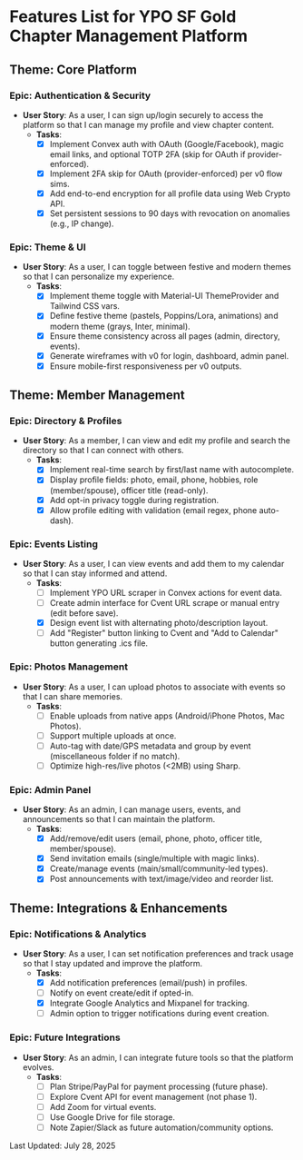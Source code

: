 # Features List for YPO SF Gold Chapter Management Platform

## Theme: Core Platform
### Epic: Authentication & Security
- **User Story**: As a user, I can sign up/login securely to access the platform so that I can manage my profile and view chapter content.
  - **Tasks**: 
    - [x] Implement Convex auth with OAuth (Google/Facebook), magic email links, and optional TOTP 2FA (skip for OAuth if provider-enforced).
    - [x] Implement 2FA skip for OAuth (provider-enforced) per v0 flow sims.
    - [x] Add end-to-end encryption for all profile data using Web Crypto API.
    - [x] Set persistent sessions to 90 days with revocation on anomalies (e.g., IP change).

### Epic: Theme & UI
- **User Story**: As a user, I can toggle between festive and modern themes so that I can personalize my experience.
  - **Tasks**: 
    - [x] Implement theme toggle with Material-UI ThemeProvider and Tailwind CSS vars.
    - [x] Define festive theme (pastels, Poppins/Lora, animations) and modern theme (grays, Inter, minimal).
    - [x] Ensure theme consistency across all pages (admin, directory, events).
    - [x] Generate wireframes with v0 for login, dashboard, admin panel.
    - [x] Ensure mobile-first responsiveness per v0 outputs.

## Theme: Member Management
### Epic: Directory & Profiles
- **User Story**: As a member, I can view and edit my profile and search the directory so that I can connect with others.
  - **Tasks**: 
    - [x] Implement real-time search by first/last name with autocomplete.
    - [x] Display profile fields: photo, email, phone, hobbies, role (member/spouse), officer title (read-only).
    - [x] Add opt-in privacy toggle during registration.
    - [x] Allow profile editing with validation (email regex, phone auto-dash).

### Epic: Events Listing
- **User Story**: As a user, I can view events and add them to my calendar so that I can stay informed and attend.
  - **Tasks**: 
    - [ ] Implement YPO URL scraper in Convex actions for event data.
    - [ ] Create admin interface for Cvent URL scrape or manual entry (edit before save).
    - [x] Design event list with alternating photo/description layout.
    - [ ] Add "Register" button linking to Cvent and "Add to Calendar" button generating .ics file.

### Epic: Photos Management
- **User Story**: As a user, I can upload photos to associate with events so that I can share memories.
  - **Tasks**: 
    - [ ] Enable uploads from native apps (Android/iPhone Photos, Mac Photos).
    - [ ] Support multiple uploads at once.
    - [ ] Auto-tag with date/GPS metadata and group by event (miscellaneous folder if no match).
    - [ ] Optimize high-res/live photos (<2MB) using Sharp.

### Epic: Admin Panel
- **User Story**: As an admin, I can manage users, events, and announcements so that I can maintain the platform.
  - **Tasks**: 
    - [x] Add/remove/edit users (email, phone, photo, officer title, member/spouse).
    - [x] Send invitation emails (single/multiple with magic links).
    - [x] Create/manage events (main/small/community-led types).
    - [x] Post announcements with text/image/video and reorder list.

## Theme: Integrations & Enhancements
### Epic: Notifications & Analytics
- **User Story**: As a user, I can set notification preferences and track usage so that I stay updated and improve the platform.
  - **Tasks**: 
    - [x] Add notification preferences (email/push) in profiles.
    - [ ] Notify on event create/edit if opted-in.
    - [x] Integrate Google Analytics and Mixpanel for tracking.
    - [ ] Admin option to trigger notifications during event creation.

### Epic: Future Integrations
- **User Story**: As an admin, I can integrate future tools so that the platform evolves.
  - **Tasks**: 
    - [ ] Plan Stripe/PayPal for payment processing (future phase).
    - [ ] Explore Cvent API for event management (not phase 1).
    - [ ] Add Zoom for virtual events.
    - [ ] Use Google Drive for file storage.
    - [ ] Note Zapier/Slack as future automation/community options.

Last Updated: July 28, 2025